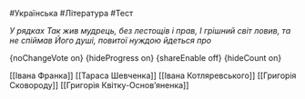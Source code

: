 #Українська #Література #Тест

*У рядках Так жив мудрець, без лестощів і прав, І грішний світ ловив, та не спіймав Його душі, повитої нуждою йдеться про*

{noChangeVote on}
{hideProgress on}
{shareEnable off}
{hideCount on}

[[Івана Франка]]
[[Тараса Шевченка]]
[[Івана Котляревського]]
[[Григорія Сковороду]]
[[Григорія Квітку-Основ’яненка]]
